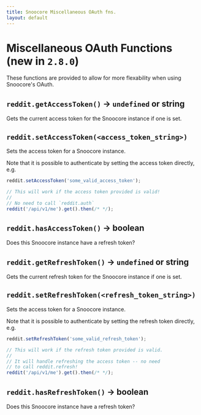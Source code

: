 ```yaml
---
title: Snoocore Miscellaneous OAuth fns.
layout: default
---
```


# Miscellaneous OAuth Functions (new in `2.8.0`)

These functions are provided to allow for more flexability when using Snoocore's OAuth. 

## `reddit.getAccessToken()` -> `undefined` or string

Gets the current access token for the Snoocore instance if one is set.

## `reddit.setAccessToken(<access_token_string>)`

Sets the access token for a Snoocore instance. 

Note that it is possible to authenticate by setting the access token directly, e.g.

```javascript
reddit.setAccessToken('some_valid_access_token');

// This will work if the access token provided is valid!
//
// No need to call `reddit.auth`
reddit('/api/v1/me').get().then(/* */);
```

## `reddit.hasAccessToken()` -> boolean

Does this Snoocore instance have a refresh token?

## `reddit.getRefreshToken()` -> `undefined` or string

Gets the current refresh token for the Snoocore instance if one is set.

## `reddit.setRefreshToken(<refresh_token_string>)`

Sets the access token for a Snoocore instance. 

Note that it is possible to authenticate by setting the refresh token directly, e.g.

```javascript
reddit.setRefreshToken('some_valid_refresh_token');

// This will work if the refresh token provided is valid.
//
// It will handle refreshing the access token -- no need 
// to call reddit.refresh!
reddit('/api/v1/me').get().then(/* */);
```

## `reddit.hasRefreshToken()` -> boolean

Does this Snoocore instance have a refresh token?

